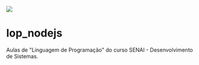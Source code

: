 ![](https://technofaq.org/wp-content/uploads/2020/10/node-js.jpg)

# lop_nodejs

Aulas de "Linguagem de Programação" do curso SENAI - Desenvolvimento de Sistemas.
